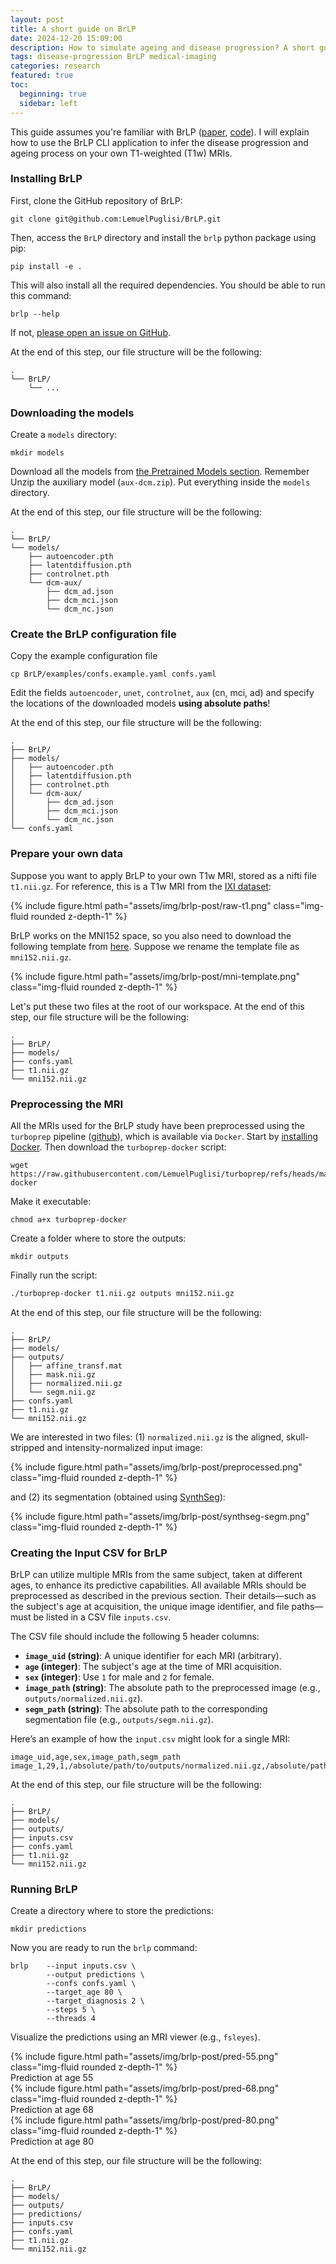 ```yaml
---
layout: post
title: A short guide on BrLP
date: 2024-12-20 15:09:00
description: How to simulate ageing and disease progression? A short guide on how to use BrLP. 
tags: disease-progression BrLP medical-imaging
categories: research
featured: true
toc:
  beginning: true
  sidebar: left
---
```


This guide assumes you're familiar with BrLP ([paper](https://papers.miccai.org/miccai-2024/paper/0511_paper.pdf), [code](https://github.com/LemuelPuglisi/BrLP)). I will explain how to use the BrLP CLI application to infer the disease progression and ageing process on your own T1-weighted (T1w) MRIs.


### Installing BrLP

First, clone the GitHub repository of BrLP:

```
git clone git@github.com:LemuelPuglisi/BrLP.git
```

Then, access the `BrLP` directory and install the `brlp` python package using pip:

```
pip install -e .
```

This will also install all the required dependencies. You should be able to run this command:

```
brlp --help
```

If not, [please open an issue on GitHub](https://github.com/LemuelPuglisi/BrLP/issues).

At the end of this step, our file structure will be the following:

```
.
└── BrLP/
    └── ...
```

### Downloading the models

Create a `models` directory:

```
mkdir models
```

Download all the models from [the Pretrained Models section](https://github.com/LemuelPuglisi/BrLP?tab=readme-ov-file#pretrained-models). Remember Unzip the auxiliary model (`aux-dcm.zip`). Put everything inside the `models` directory.

At the end of this step, our file structure will be the following:

```
.
└── BrLP/
└── models/
    ├── autoencoder.pth
    ├── latentdiffusion.pth
    ├── controlnet.pth
    └── dcm-aux/
        ├── dcm_ad.json
        ├── dcm_mci.json
        └── dcm_nc.json
```

### Create the BrLP configuration file

Copy the example configuration file

```
cp BrLP/examples/confs.example.yaml confs.yaml
```

Edit the fields `autoencoder`, `unet`, `controlnet`, `aux` (cn, mci, ad) and specify the locations of the downloaded models **using absolute paths**!

At the end of this step, our file structure will be the following:

```
.
├── BrLP/
├── models/
│   ├── autoencoder.pth
│   ├── latentdiffusion.pth
│   ├── controlnet.pth
│   └── dcm-aux/
│       ├── dcm_ad.json
│       ├── dcm_mci.json
│       └── dcm_nc.json
└── confs.yaml
```

### Prepare your own data

Suppose you want to apply BrLP to your own T1w MRI, stored as a nifti file `t1.nii.gz`. For reference, this is a T1w MRI from the [IXI dataset](https://brain-development.org/ixi-dataset/):  

<div class="row mt-3">  
    <div class="col-sm mt-3 mt-md-0">  
        {% include figure.html path="assets/img/brlp-post/raw-t1.png" class="img-fluid rounded z-depth-1" %}  
    </div>  
</div>

BrLP works on the MNI152 space, so you also need to download the following template from [here](https://github.com/Washington-University/HCPpipelines/blob/master/global/templates/MNI152_T1_1mm_brain.nii.gz). Suppose we rename the template file as `mni152.nii.gz`.

<div class="row mt-3">  
    <div class="col-sm mt-3 mt-md-0">  
        {% include figure.html path="assets/img/brlp-post/mni-template.png" class="img-fluid rounded z-depth-1" %}  
    </div>  
</div>  

Let's put these two files at the root of our workspace. At the end of this step, our file structure will be the following:

```
.
├── BrLP/
├── models/
├── confs.yaml
├── t1.nii.gz
└── mni152.nii.gz
```  

### Preprocessing the MRI

All the MRIs used for the BrLP study have been preprocessed using the `turboprep` pipeline ([github](https://github.com/LemuelPuglisi/turboprep)), which is 
available via `Docker`. Start by [installing Docker](https://docs.docker.com/engine/install/). Then download the `turboprep-docker` script:

```
wget https://raw.githubusercontent.com/LemuelPuglisi/turboprep/refs/heads/main/turboprep-docker
```  

Make it executable:

```
chmod a+x turboprep-docker  
```

Create a folder where to store the outputs:

```
mkdir outputs
```

Finally run the script:

```bash  
./turboprep-docker t1.nii.gz outputs mni152.nii.gz  
```  

At the end of this step, our file structure will be the following:

```
.
├── BrLP/
├── models/
├── outputs/
│   ├── affine_transf.mat  
│   ├── mask.nii.gz  
│   ├── normalized.nii.gz  
│   └── segm.nii.gz
├── confs.yaml
├── t1.nii.gz
└── mni152.nii.gz
```

We are interested in two files: (1) `normalized.nii.gz` is the aligned, skull-stripped and intensity-normalized input image:

<div class="row mt-3">  
    <div class="col-sm mt-3 mt-md-0">  
        {% include figure.html path="assets/img/brlp-post/preprocessed.png" class="img-fluid rounded z-depth-1" %}  
    </div>  
</div>  

and (2) its segmentation (obtained using [SynthSeg](https://surfer.nmr.mgh.harvard.edu/fswiki/SynthSeg)):

<div class="row mt-3">  
    <div class="col-sm mt-3 mt-md-0">  
        {% include figure.html path="assets/img/brlp-post/synthseg-segm.png" class="img-fluid rounded z-depth-1" %}  
    </div>  
</div>

### Creating the Input CSV for BrLP

BrLP can utilize multiple MRIs from the same subject, taken at different ages, to enhance its predictive capabilities. All available MRIs should be preprocessed as described in the previous section. Their details—such as the subject's age at acquisition, the unique image identifier, and file paths—must be listed in a CSV file `inputs.csv`.

The CSV file should include the following 5 header columns:  

- **`image_uid` (string)**: A unique identifier for each MRI (arbitrary).
- **`age` (integer)**: The subject's age at the time of MRI acquisition.  
- **`sex` (integer)**: Use `1` for male and `2` for female.  
- **`image_path` (string)**: The absolute path to the preprocessed image (e.g., `outputs/normalized.nii.gz`).  
- **`segm_path` (string)**: The absolute path to the corresponding segmentation file (e.g., `outputs/segm.nii.gz`).  

Here’s an example of how the `input.csv` might look for a single MRI:  

```csv  
image_uid,age,sex,image_path,segm_path  
image_1,29,1,/absolute/path/to/outputs/normalized.nii.gz,/absolute/path/to/outputs/segm.nii.gz  
```  

At the end of this step, our file structure will be the following:

```
.
├── BrLP/
├── models/
├── outputs/
├── inputs.csv
├── confs.yaml
├── t1.nii.gz
└── mni152.nii.gz
```

### Running BrLP

Create a directory where to store the predictions:

```
mkdir predictions
```

Now you are ready to run the `brlp` command:

```
brlp    --input inputs.csv \
        --output predictions \
        --confs confs.yaml \
        --target_age 80 \
        --target_diagnosis 2 \
        --steps 5 \
        --threads 4
```

Visualize the predictions using an MRI viewer (e.g., `fsleyes`).

<div class="row mt-3">  
    <div class="col-sm mt-3 mt-md-0">  
        {% include figure.html path="assets/img/brlp-post/pred-55.png" class="img-fluid rounded z-depth-1" %}  
    </div>  
</div>
<div class="caption">Prediction at age 55</div>

<div class="row mt-3">  
    <div class="col-sm mt-3 mt-md-0">  
        {% include figure.html path="assets/img/brlp-post/pred-68.png" class="img-fluid rounded z-depth-1" %}  
    </div>  
</div>  
<div class="caption">Prediction at age 68</div>


<div class="row mt-3">  
    <div class="col-sm mt-3 mt-md-0">  
        {% include figure.html path="assets/img/brlp-post/pred-80.png" class="img-fluid rounded z-depth-1" %}  
    </div>  
</div>  
<div class="caption">Prediction at age 80</div>

At the end of this step, our file structure will be the following:

```
.
├── BrLP/
├── models/
├── outputs/
├── predictions/
├── inputs.csv
├── confs.yaml
├── t1.nii.gz
└── mni152.nii.gz
```